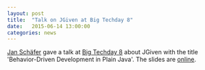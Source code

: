 ```yaml
---
layout: post
title:  "Talk on JGiven at Big Techday 8"
date:   2015-06-14 13:00:00
categories: news
---
```

[Jan Schäfer](http://github.com/janschaefer) gave a talk at [Big Techday 8](https://www.tngtech.com/en/big-techday.html) about JGiven with the title 'Behavior-Driven Development in Plain Java'. The slides are [online](http://janschaefer.github.io/jgiven-btd8-slides/).

[jgiven-gh]: https://github.com/TNG/JGiven
[jgiven]:    http://jgiven.org
